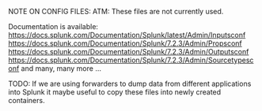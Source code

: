 NOTE ON CONFIG FILES:
ATM: These files are not currently used.

Documentation is available:
https://docs.splunk.com/Documentation/Splunk/latest/Admin/Inputsconf
https://docs.splunk.com/Documentation/Splunk/7.2.3/Admin/Propsconf
https://docs.splunk.com/Documentation/Splunk/7.2.3/Admin/Outputsconf
https://docs.splunk.com/Documentation/Splunk/7.2.3/Admin/Sourcetypesconf
and many, many more ...

TODO: If we are using forwarders to dump data from different applications into Splunk it maybe useful to copy these files into newly created containers.
